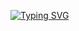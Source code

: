   [![Typing SVG](https://readme-typing-svg.herokuapp.com/?color=1E90FF&size=35&center=true&vCenter=true&width=1000&lines=HELLO,+My+name+is+Lucas+Burguêz;I'm+27+years+old;I'm+from+Brazil;Data+Scientist+on+the+rise;Be+Welcome!+:%29)](https://git.io/typing-svg)

